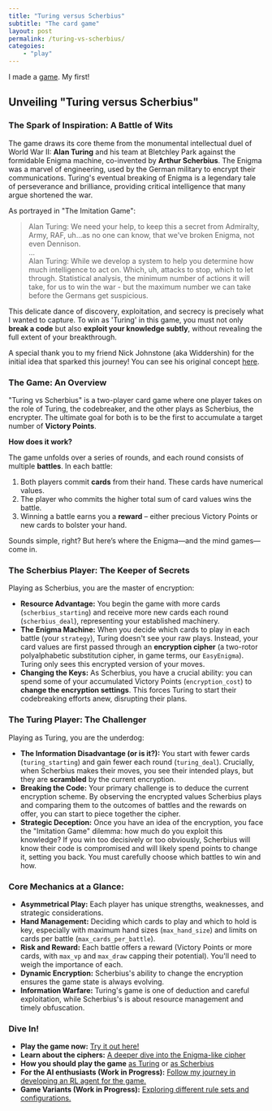 ```yaml
---
title: "Turing versus Scherbius"
subtitle: "The card game"
layout: post
permalink: /turing-vs-scherbius/
categoies:
    - "play"
---
```


I made a [game](https://tvs-flask-app-o57mjp3ibq-km.a.run.app/). My first!

## Unveiling "Turing versus Scherbius"

### The Spark of Inspiration: A Battle of Wits

The game draws its core theme from the monumental intellectual duel of World War II: **Alan Turing** and his team at Bletchley Park against the formidable Enigma machine, co-invented by **Arthur Scherbius**. The Enigma was a marvel of engineering, used by the German military to encrypt their communications. Turing's eventual breaking of Enigma is a legendary tale of perseverance and brilliance, providing critical intelligence that many argue shortened the war.

As portrayed in "The Imitation Game":

> Alan Turing: We need your help, to keep this a secret from Admiralty, Army, RAF, uh...as no one can know, that we've broken Enigma, not even Dennison.<br>
> ...<br>
> Alan Turing: While we develop a system to help you determine how much intelligence to act on. Which, uh, attacks to stop, which to let through. Statistical analysis, the minimum number of actions it will take, for us to win the war - but the maximum number we can take before the Germans get suspicious.

This delicate dance of discovery, exploitation, and secrecy is precisely what I wanted to capture. To win as 'Turing' in this game, you must not only **break a code** but also **exploit your knowledge subtly**, without revealing the full extent of your breakthrough.

A special thank you to my friend Nick Johnstone (aka Widdershin) for the initial idea that sparked this journey! You can see his original concept [here](https://replit.com/@Widdershin/TuringVsScherbius#main.rb).

### The Game: An Overview

"Turing vs Scherbius" is a two-player card game where one player takes on the role of Turing, the codebreaker, and the other plays as Scherbius, the encrypter. The ultimate goal for both is to be the first to accumulate a target number of **Victory Points**.

**How does it work?**

The game unfolds over a series of rounds, and each round consists of multiple **battles**. In each battle:

1.  Both players commit **cards** from their hand. These cards have numerical values.
2.  The player who commits the higher total sum of card values wins the battle.
3.  Winning a battle earns you a **reward** – either precious Victory Points or new cards to bolster your hand.

Sounds simple, right? But here’s where the Enigma—and the mind games—come in.

### The Scherbius Player: The Keeper of Secrets

Playing as Scherbius, you are the master of encryption:

*   **Resource Advantage:** You begin the game with more cards (`scherbius_starting`) and receive more new cards each round (`scherbius_deal`), representing your established machinery.
*   **The Enigma Machine:** When you decide which cards to play in each battle (your `strategy`), Turing doesn't see your raw plays. Instead, your card values are first passed through an **encryption cipher** (a two-rotor polyalphabetic substitution cipher, in game terms, our `EasyEnigma`). Turing only sees this encrypted version of your moves.
*   **Changing the Keys:** As Scherbius, you have a crucial ability: you can spend some of your accumulated Victory Points (`encryption_cost`) to **change the encryption settings**. This forces Turing to start their codebreaking efforts anew, disrupting their plans.

### The Turing Player: The Challenger

Playing as Turing, you are the underdog:

*   **The Information Disadvantage (or is it?):** You start with fewer cards (`turing_starting`) and gain fewer each round (`turing_deal`). Crucially, when Scherbius makes their moves, you see their intended plays, but they are **scrambled** by the current encryption.
*   **Breaking the Code:** Your primary challenge is to deduce the current encryption scheme. By observing the encrypted values Scherbius plays and comparing them to the outcomes of battles and the rewards on offer, you can start to piece together the cipher.
*   **Strategic Deception:** Once you have an idea of the encryption, you face the "Imitation Game" dilemma: how much do you exploit this knowledge? If you win too decisively or too obviously, Scherbius will know their code is compromised and will likely spend points to change it, setting you back. You must carefully choose which battles to win and how.

### Core Mechanics at a Glance:

*   **Asymmetrical Play:** Each player has unique strengths, weaknesses, and strategic considerations.
*   **Hand Management:** Deciding which cards to play and which to hold is key, especially with maximum hand sizes (`max_hand_size`) and limits on cards per battle (`max_cards_per_battle`).
*   **Risk and Reward:** Each battle offers a reward (Victory Points or more cards, with `max_vp` and `max_draw` capping their potential). You'll need to weigh the importance of each.
*   **Dynamic Encryption:** Scherbius's ability to change the encryption ensures the game state is always evolving.
*   **Information Warfare:** Turing's game is one of deduction and careful exploitation, while Scherbius's is about resource management and timely obfuscation.

### Dive In!

*   **Play the game now:** [Try it out here!](https://tvs-flask-app-o57mjp3ibq-km.a.run.app/)
*   **Learn about the ciphers:** [A deeper dive into the Enigma-like cipher]({{site.baseurl}}/turing-vs-scherbius/enigma)
*   **How you should play the game** [as Turing]({{site.baseurl}}/turing-vs-scherbius/turing) or [as Scherbius]({{site.baseurl}}/turing-vs-scherbius/scherbius) 
*   **For the AI enthusiasts (Work in Progress):** [Follow my journey in developing an RL agent for the game.]({{site.baseurl}}/turing-vs-scherbius/rl)
*   **Game Variants (Work in Progress):** [Exploring different rule sets and configurations.]({{site.baseurl}}/turing-vs-scherbius/variants)